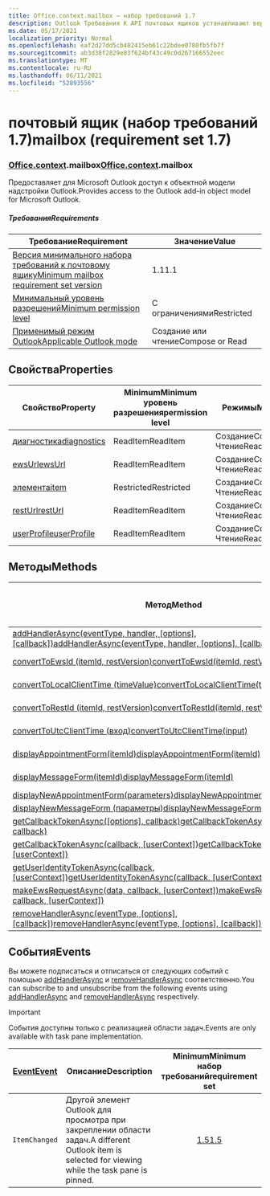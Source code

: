 ```yaml
---
title: Office.context.mailbox — набор требований 1.7
description: Outlook Требования К API почтовых ящиков устанавливают версию 1.7 объектной модели почтовых ящиков.
ms.date: 05/17/2021
localization_priority: Normal
ms.openlocfilehash: eaf2d27dd5cb482415eb61c22bdee0780fb5fb7f
ms.sourcegitcommit: ab3d38f2829e83f624bf43c49c0d267166552eec
ms.translationtype: MT
ms.contentlocale: ru-RU
ms.lasthandoff: 06/11/2021
ms.locfileid: "52893556"
---
```

# <a name="mailbox-requirement-set-17"></a><span data-ttu-id="69dd8-103">почтовый ящик (набор требований 1.7)</span><span class="sxs-lookup"><span data-stu-id="69dd8-103">mailbox (requirement set 1.7)</span></span>

### <a name="officecontextmailbox"></a><span data-ttu-id="69dd8-104">[Office](office.md)[.context](office.context.md).mailbox</span><span class="sxs-lookup"><span data-stu-id="69dd8-104">[Office](office.md)[.context](office.context.md).mailbox</span></span>

<span data-ttu-id="69dd8-105">Предоставляет для Microsoft Outlook доступ к объектной модели надстройки Outlook.</span><span class="sxs-lookup"><span data-stu-id="69dd8-105">Provides access to the Outlook add-in object model for Microsoft Outlook.</span></span>

##### <a name="requirements"></a><span data-ttu-id="69dd8-106">Требования</span><span class="sxs-lookup"><span data-stu-id="69dd8-106">Requirements</span></span>

|<span data-ttu-id="69dd8-107">Требование</span><span class="sxs-lookup"><span data-stu-id="69dd8-107">Requirement</span></span>| <span data-ttu-id="69dd8-108">Значение</span><span class="sxs-lookup"><span data-stu-id="69dd8-108">Value</span></span>|
|---|---|
|[<span data-ttu-id="69dd8-109">Версия минимального набора требований к почтовому ящику</span><span class="sxs-lookup"><span data-stu-id="69dd8-109">Minimum mailbox requirement set version</span></span>](../../requirement-sets/outlook-api-requirement-sets.md)| <span data-ttu-id="69dd8-110">1.1</span><span class="sxs-lookup"><span data-stu-id="69dd8-110">1.1</span></span>|
|[<span data-ttu-id="69dd8-111">Минимальный уровень разрешений</span><span class="sxs-lookup"><span data-stu-id="69dd8-111">Minimum permission level</span></span>](../../../outlook/understanding-outlook-add-in-permissions.md)| <span data-ttu-id="69dd8-112">С ограничениями</span><span class="sxs-lookup"><span data-stu-id="69dd8-112">Restricted</span></span>|
|[<span data-ttu-id="69dd8-113">Применимый режим Outlook</span><span class="sxs-lookup"><span data-stu-id="69dd8-113">Applicable Outlook mode</span></span>](../../../outlook/outlook-add-ins-overview.md#extension-points)| <span data-ttu-id="69dd8-114">Создание или чтение</span><span class="sxs-lookup"><span data-stu-id="69dd8-114">Compose or Read</span></span>|

## <a name="properties"></a><span data-ttu-id="69dd8-115">Свойства</span><span class="sxs-lookup"><span data-stu-id="69dd8-115">Properties</span></span>

| <span data-ttu-id="69dd8-116">Свойство</span><span class="sxs-lookup"><span data-stu-id="69dd8-116">Property</span></span> | <span data-ttu-id="69dd8-117">Minimum</span><span class="sxs-lookup"><span data-stu-id="69dd8-117">Minimum</span></span><br><span data-ttu-id="69dd8-118">уровень разрешения</span><span class="sxs-lookup"><span data-stu-id="69dd8-118">permission level</span></span> | <span data-ttu-id="69dd8-119">Режимы</span><span class="sxs-lookup"><span data-stu-id="69dd8-119">Modes</span></span> | <span data-ttu-id="69dd8-120">Тип возвращаемых данных</span><span class="sxs-lookup"><span data-stu-id="69dd8-120">Return type</span></span> | <span data-ttu-id="69dd8-121">Minimum</span><span class="sxs-lookup"><span data-stu-id="69dd8-121">Minimum</span></span><br><span data-ttu-id="69dd8-122">набор требований</span><span class="sxs-lookup"><span data-stu-id="69dd8-122">requirement set</span></span> |
|---|---|---|---|:---:|
| [<span data-ttu-id="69dd8-123">диагностика</span><span class="sxs-lookup"><span data-stu-id="69dd8-123">diagnostics</span></span>](/javascript/api/outlook/office.mailbox?view=outlook-js-1.7&preserve-view=true#diagnostics) | <span data-ttu-id="69dd8-124">ReadItem</span><span class="sxs-lookup"><span data-stu-id="69dd8-124">ReadItem</span></span> | <span data-ttu-id="69dd8-125">Создание</span><span class="sxs-lookup"><span data-stu-id="69dd8-125">Compose</span></span><br><span data-ttu-id="69dd8-126">Чтение</span><span class="sxs-lookup"><span data-stu-id="69dd8-126">Read</span></span> | [<span data-ttu-id="69dd8-127">Диагностика</span><span class="sxs-lookup"><span data-stu-id="69dd8-127">Diagnostics</span></span>](/javascript/api/outlook/office.diagnostics?view=outlook-js-1.7&preserve-view=true) | [<span data-ttu-id="69dd8-128">1.1</span><span class="sxs-lookup"><span data-stu-id="69dd8-128">1.1</span></span>](../requirement-set-1.1/outlook-requirement-set-1.1.md) |
| [<span data-ttu-id="69dd8-129">ewsUrl</span><span class="sxs-lookup"><span data-stu-id="69dd8-129">ewsUrl</span></span>](/javascript/api/outlook/office.mailbox?view=outlook-js-1.7&preserve-view=true#ewsurl) | <span data-ttu-id="69dd8-130">ReadItem</span><span class="sxs-lookup"><span data-stu-id="69dd8-130">ReadItem</span></span> | <span data-ttu-id="69dd8-131">Создание</span><span class="sxs-lookup"><span data-stu-id="69dd8-131">Compose</span></span><br><span data-ttu-id="69dd8-132">Чтение</span><span class="sxs-lookup"><span data-stu-id="69dd8-132">Read</span></span> | <span data-ttu-id="69dd8-133">String</span><span class="sxs-lookup"><span data-stu-id="69dd8-133">String</span></span> | [<span data-ttu-id="69dd8-134">1.1</span><span class="sxs-lookup"><span data-stu-id="69dd8-134">1.1</span></span>](../requirement-set-1.1/outlook-requirement-set-1.1.md) |
| [<span data-ttu-id="69dd8-135">элемента</span><span class="sxs-lookup"><span data-stu-id="69dd8-135">item</span></span>](office.context.mailbox.item.md) | <span data-ttu-id="69dd8-136">Restricted</span><span class="sxs-lookup"><span data-stu-id="69dd8-136">Restricted</span></span> | <span data-ttu-id="69dd8-137">Создание</span><span class="sxs-lookup"><span data-stu-id="69dd8-137">Compose</span></span><br><span data-ttu-id="69dd8-138">Чтение</span><span class="sxs-lookup"><span data-stu-id="69dd8-138">Read</span></span> | [<span data-ttu-id="69dd8-139">Элемент</span><span class="sxs-lookup"><span data-stu-id="69dd8-139">Item</span></span>](/javascript/api/outlook/office.item?view=outlook-js-1.7&preserve-view=true) | [<span data-ttu-id="69dd8-140">1.1</span><span class="sxs-lookup"><span data-stu-id="69dd8-140">1.1</span></span>](../requirement-set-1.1/outlook-requirement-set-1.1.md) |
| [<span data-ttu-id="69dd8-141">restUrl</span><span class="sxs-lookup"><span data-stu-id="69dd8-141">restUrl</span></span>](/javascript/api/outlook/office.mailbox?view=outlook-js-1.7&preserve-view=true#resturl) | <span data-ttu-id="69dd8-142">ReadItem</span><span class="sxs-lookup"><span data-stu-id="69dd8-142">ReadItem</span></span> | <span data-ttu-id="69dd8-143">Создание</span><span class="sxs-lookup"><span data-stu-id="69dd8-143">Compose</span></span><br><span data-ttu-id="69dd8-144">Чтение</span><span class="sxs-lookup"><span data-stu-id="69dd8-144">Read</span></span> | <span data-ttu-id="69dd8-145">String</span><span class="sxs-lookup"><span data-stu-id="69dd8-145">String</span></span> | [<span data-ttu-id="69dd8-146">1.5</span><span class="sxs-lookup"><span data-stu-id="69dd8-146">1.5</span></span>](../requirement-set-1.5/outlook-requirement-set-1.5.md) |
| [<span data-ttu-id="69dd8-147">userProfile</span><span class="sxs-lookup"><span data-stu-id="69dd8-147">userProfile</span></span>](/javascript/api/outlook/office.mailbox?view=outlook-js-1.7&preserve-view=true#userprofile) | <span data-ttu-id="69dd8-148">ReadItem</span><span class="sxs-lookup"><span data-stu-id="69dd8-148">ReadItem</span></span> | <span data-ttu-id="69dd8-149">Создание</span><span class="sxs-lookup"><span data-stu-id="69dd8-149">Compose</span></span><br><span data-ttu-id="69dd8-150">Чтение</span><span class="sxs-lookup"><span data-stu-id="69dd8-150">Read</span></span> | [<span data-ttu-id="69dd8-151">UserProfile</span><span class="sxs-lookup"><span data-stu-id="69dd8-151">UserProfile</span></span>](/javascript/api/outlook/office.userprofile?view=outlook-js-1.7&preserve-view=true) | [<span data-ttu-id="69dd8-152">1.1</span><span class="sxs-lookup"><span data-stu-id="69dd8-152">1.1</span></span>](../requirement-set-1.1/outlook-requirement-set-1.1.md) |

## <a name="methods"></a><span data-ttu-id="69dd8-153">Методы</span><span class="sxs-lookup"><span data-stu-id="69dd8-153">Methods</span></span>

| <span data-ttu-id="69dd8-154">Метод</span><span class="sxs-lookup"><span data-stu-id="69dd8-154">Method</span></span> | <span data-ttu-id="69dd8-155">Minimum</span><span class="sxs-lookup"><span data-stu-id="69dd8-155">Minimum</span></span><br><span data-ttu-id="69dd8-156">уровень разрешения</span><span class="sxs-lookup"><span data-stu-id="69dd8-156">permission level</span></span> | <span data-ttu-id="69dd8-157">Режимы</span><span class="sxs-lookup"><span data-stu-id="69dd8-157">Modes</span></span> | <span data-ttu-id="69dd8-158">Minimum</span><span class="sxs-lookup"><span data-stu-id="69dd8-158">Minimum</span></span><br><span data-ttu-id="69dd8-159">набор требований</span><span class="sxs-lookup"><span data-stu-id="69dd8-159">requirement set</span></span> |
|---|---|---|:---:|
| <span data-ttu-id="69dd8-160">[addHandlerAsync(eventType, handler, [options], [callback])](/javascript/api/outlook/office.mailbox?view=outlook-js-1.7&preserve-view=true#addhandlerasync-eventtype--handler--options--callback-)</span><span class="sxs-lookup"><span data-stu-id="69dd8-160">[addHandlerAsync(eventType, handler, [options], [callback])](/javascript/api/outlook/office.mailbox?view=outlook-js-1.7&preserve-view=true#addhandlerasync-eventtype--handler--options--callback-)</span></span> | <span data-ttu-id="69dd8-161">ReadItem</span><span class="sxs-lookup"><span data-stu-id="69dd8-161">ReadItem</span></span> | <span data-ttu-id="69dd8-162">Создание</span><span class="sxs-lookup"><span data-stu-id="69dd8-162">Compose</span></span><br><span data-ttu-id="69dd8-163">Чтение</span><span class="sxs-lookup"><span data-stu-id="69dd8-163">Read</span></span> | [<span data-ttu-id="69dd8-164">1.5</span><span class="sxs-lookup"><span data-stu-id="69dd8-164">1.5</span></span>](../requirement-set-1.5/outlook-requirement-set-1.5.md) |
| [<span data-ttu-id="69dd8-165">convertToEwsId (itemId, restVersion)</span><span class="sxs-lookup"><span data-stu-id="69dd8-165">convertToEwsId(itemId, restVersion)</span></span>](/javascript/api/outlook/office.mailbox?view=outlook-js-1.7&preserve-view=true#converttoewsid-itemid--restversion-) | <span data-ttu-id="69dd8-166">Restricted</span><span class="sxs-lookup"><span data-stu-id="69dd8-166">Restricted</span></span> | <span data-ttu-id="69dd8-167">Создание</span><span class="sxs-lookup"><span data-stu-id="69dd8-167">Compose</span></span><br><span data-ttu-id="69dd8-168">Чтение</span><span class="sxs-lookup"><span data-stu-id="69dd8-168">Read</span></span> | [<span data-ttu-id="69dd8-169">1.3</span><span class="sxs-lookup"><span data-stu-id="69dd8-169">1.3</span></span>](../requirement-set-1.3/outlook-requirement-set-1.3.md) |
| [<span data-ttu-id="69dd8-170">convertToLocalClientTime (timeValue)</span><span class="sxs-lookup"><span data-stu-id="69dd8-170">convertToLocalClientTime(timeValue)</span></span>](/javascript/api/outlook/office.mailbox?view=outlook-js-1.7&preserve-view=true#converttolocalclienttime-timevalue-) | <span data-ttu-id="69dd8-171">ReadItem</span><span class="sxs-lookup"><span data-stu-id="69dd8-171">ReadItem</span></span> | <span data-ttu-id="69dd8-172">Создание</span><span class="sxs-lookup"><span data-stu-id="69dd8-172">Compose</span></span><br><span data-ttu-id="69dd8-173">Чтение</span><span class="sxs-lookup"><span data-stu-id="69dd8-173">Read</span></span> | [<span data-ttu-id="69dd8-174">1.1</span><span class="sxs-lookup"><span data-stu-id="69dd8-174">1.1</span></span>](../requirement-set-1.1/outlook-requirement-set-1.1.md) |
| [<span data-ttu-id="69dd8-175">convertToRestId (itemId, restVersion)</span><span class="sxs-lookup"><span data-stu-id="69dd8-175">convertToRestId(itemId, restVersion)</span></span>](/javascript/api/outlook/office.mailbox?view=outlook-js-1.7&preserve-view=true#converttorestid-itemid--restversion-) | <span data-ttu-id="69dd8-176">Restricted</span><span class="sxs-lookup"><span data-stu-id="69dd8-176">Restricted</span></span> | <span data-ttu-id="69dd8-177">Создание</span><span class="sxs-lookup"><span data-stu-id="69dd8-177">Compose</span></span><br><span data-ttu-id="69dd8-178">Чтение</span><span class="sxs-lookup"><span data-stu-id="69dd8-178">Read</span></span> | [<span data-ttu-id="69dd8-179">1.3</span><span class="sxs-lookup"><span data-stu-id="69dd8-179">1.3</span></span>](../requirement-set-1.3/outlook-requirement-set-1.3.md) |
| [<span data-ttu-id="69dd8-180">convertToUtcClientTime (вход)</span><span class="sxs-lookup"><span data-stu-id="69dd8-180">convertToUtcClientTime(input)</span></span>](/javascript/api/outlook/office.mailbox?view=outlook-js-1.7&preserve-view=true#converttoutcclienttime-input-) | <span data-ttu-id="69dd8-181">ReadItem</span><span class="sxs-lookup"><span data-stu-id="69dd8-181">ReadItem</span></span> | <span data-ttu-id="69dd8-182">Создание</span><span class="sxs-lookup"><span data-stu-id="69dd8-182">Compose</span></span><br><span data-ttu-id="69dd8-183">Чтение</span><span class="sxs-lookup"><span data-stu-id="69dd8-183">Read</span></span> | [<span data-ttu-id="69dd8-184">1.1</span><span class="sxs-lookup"><span data-stu-id="69dd8-184">1.1</span></span>](../requirement-set-1.1/outlook-requirement-set-1.1.md) |
| [<span data-ttu-id="69dd8-185">displayAppointmentForm(itemId)</span><span class="sxs-lookup"><span data-stu-id="69dd8-185">displayAppointmentForm(itemId)</span></span>](/javascript/api/outlook/office.mailbox?view=outlook-js-1.7&preserve-view=true#displayappointmentform-itemid-) | <span data-ttu-id="69dd8-186">ReadItem</span><span class="sxs-lookup"><span data-stu-id="69dd8-186">ReadItem</span></span> | <span data-ttu-id="69dd8-187">Создание</span><span class="sxs-lookup"><span data-stu-id="69dd8-187">Compose</span></span><br><span data-ttu-id="69dd8-188">Чтение</span><span class="sxs-lookup"><span data-stu-id="69dd8-188">Read</span></span> | [<span data-ttu-id="69dd8-189">1.1</span><span class="sxs-lookup"><span data-stu-id="69dd8-189">1.1</span></span>](../requirement-set-1.1/outlook-requirement-set-1.1.md) |
| [<span data-ttu-id="69dd8-190">displayMessageForm(itemId)</span><span class="sxs-lookup"><span data-stu-id="69dd8-190">displayMessageForm(itemId)</span></span>](/javascript/api/outlook/office.mailbox?view=outlook-js-1.7&preserve-view=true#displaymessageform-itemid-) | <span data-ttu-id="69dd8-191">ReadItem</span><span class="sxs-lookup"><span data-stu-id="69dd8-191">ReadItem</span></span> | <span data-ttu-id="69dd8-192">Создание</span><span class="sxs-lookup"><span data-stu-id="69dd8-192">Compose</span></span><br><span data-ttu-id="69dd8-193">Чтение</span><span class="sxs-lookup"><span data-stu-id="69dd8-193">Read</span></span> | [<span data-ttu-id="69dd8-194">1.1</span><span class="sxs-lookup"><span data-stu-id="69dd8-194">1.1</span></span>](../requirement-set-1.1/outlook-requirement-set-1.1.md) |
| [<span data-ttu-id="69dd8-195">displayNewAppointmentForm(parameters)</span><span class="sxs-lookup"><span data-stu-id="69dd8-195">displayNewAppointmentForm(parameters)</span></span>](/javascript/api/outlook/office.mailbox?view=outlook-js-1.7&preserve-view=true#displaynewappointmentform-parameters-) | <span data-ttu-id="69dd8-196">ReadItem</span><span class="sxs-lookup"><span data-stu-id="69dd8-196">ReadItem</span></span> | <span data-ttu-id="69dd8-197">Чтение</span><span class="sxs-lookup"><span data-stu-id="69dd8-197">Read</span></span> | [<span data-ttu-id="69dd8-198">1.1</span><span class="sxs-lookup"><span data-stu-id="69dd8-198">1.1</span></span>](../requirement-set-1.1/outlook-requirement-set-1.1.md) |
| [<span data-ttu-id="69dd8-199">displayNewMessageForm (параметры)</span><span class="sxs-lookup"><span data-stu-id="69dd8-199">displayNewMessageForm(parameters)</span></span>](/javascript/api/outlook/office.mailbox?view=outlook-js-1.7&preserve-view=true#displaynewmessageform-parameters-) | <span data-ttu-id="69dd8-200">ReadItem</span><span class="sxs-lookup"><span data-stu-id="69dd8-200">ReadItem</span></span> | <span data-ttu-id="69dd8-201">Чтение</span><span class="sxs-lookup"><span data-stu-id="69dd8-201">Read</span></span> | [<span data-ttu-id="69dd8-202">1.6</span><span class="sxs-lookup"><span data-stu-id="69dd8-202">1.6</span></span>](../requirement-set-1.6/outlook-requirement-set-1.6.md) |
| <span data-ttu-id="69dd8-203">[getCallbackTokenAsync([options], callback)](/javascript/api/outlook/office.mailbox?view=outlook-js-1.7&preserve-view=true#getcallbacktokenasync-options--callback-)</span><span class="sxs-lookup"><span data-stu-id="69dd8-203">[getCallbackTokenAsync([options], callback)](/javascript/api/outlook/office.mailbox?view=outlook-js-1.7&preserve-view=true#getcallbacktokenasync-options--callback-)</span></span> | <span data-ttu-id="69dd8-204">ReadItem</span><span class="sxs-lookup"><span data-stu-id="69dd8-204">ReadItem</span></span> | <span data-ttu-id="69dd8-205">Создание</span><span class="sxs-lookup"><span data-stu-id="69dd8-205">Compose</span></span><br><span data-ttu-id="69dd8-206">Чтение</span><span class="sxs-lookup"><span data-stu-id="69dd8-206">Read</span></span> | [<span data-ttu-id="69dd8-207">1.5</span><span class="sxs-lookup"><span data-stu-id="69dd8-207">1.5</span></span>](../requirement-set-1.5/outlook-requirement-set-1.5.md) |
| <span data-ttu-id="69dd8-208">[getCallbackTokenAsync(callback, [userContext])](/javascript/api/outlook/office.mailbox?view=outlook-js-1.7&preserve-view=true#getcallbacktokenasync-callback--usercontext-)</span><span class="sxs-lookup"><span data-stu-id="69dd8-208">[getCallbackTokenAsync(callback, [userContext])](/javascript/api/outlook/office.mailbox?view=outlook-js-1.7&preserve-view=true#getcallbacktokenasync-callback--usercontext-)</span></span> | <span data-ttu-id="69dd8-209">ReadItem</span><span class="sxs-lookup"><span data-stu-id="69dd8-209">ReadItem</span></span> | <span data-ttu-id="69dd8-210">Создание</span><span class="sxs-lookup"><span data-stu-id="69dd8-210">Compose</span></span><br><span data-ttu-id="69dd8-211">Чтение</span><span class="sxs-lookup"><span data-stu-id="69dd8-211">Read</span></span> | [<span data-ttu-id="69dd8-212">1.3</span><span class="sxs-lookup"><span data-stu-id="69dd8-212">1.3</span></span>](../requirement-set-1.3/outlook-requirement-set-1.3.md)<br>[<span data-ttu-id="69dd8-213">1.1</span><span class="sxs-lookup"><span data-stu-id="69dd8-213">1.1</span></span>](../requirement-set-1.1/outlook-requirement-set-1.1.md) |
| <span data-ttu-id="69dd8-214">[getUserIdentityTokenAsync(callback, [userContext])](/javascript/api/outlook/office.mailbox?view=outlook-js-1.7&preserve-view=true#getuseridentitytokenasync-callback--usercontext-)</span><span class="sxs-lookup"><span data-stu-id="69dd8-214">[getUserIdentityTokenAsync(callback, [userContext])](/javascript/api/outlook/office.mailbox?view=outlook-js-1.7&preserve-view=true#getuseridentitytokenasync-callback--usercontext-)</span></span> | <span data-ttu-id="69dd8-215">ReadItem</span><span class="sxs-lookup"><span data-stu-id="69dd8-215">ReadItem</span></span> | <span data-ttu-id="69dd8-216">Создание</span><span class="sxs-lookup"><span data-stu-id="69dd8-216">Compose</span></span><br><span data-ttu-id="69dd8-217">Чтение</span><span class="sxs-lookup"><span data-stu-id="69dd8-217">Read</span></span> | [<span data-ttu-id="69dd8-218">1.1</span><span class="sxs-lookup"><span data-stu-id="69dd8-218">1.1</span></span>](../requirement-set-1.1/outlook-requirement-set-1.1.md) |
| <span data-ttu-id="69dd8-219">[makeEwsRequestAsync(data, callback, [userContext])](/javascript/api/outlook/office.mailbox?view=outlook-js-1.7&preserve-view=true#makeewsrequestasync-data--callback--usercontext-)</span><span class="sxs-lookup"><span data-stu-id="69dd8-219">[makeEwsRequestAsync(data, callback, [userContext])](/javascript/api/outlook/office.mailbox?view=outlook-js-1.7&preserve-view=true#makeewsrequestasync-data--callback--usercontext-)</span></span> | <span data-ttu-id="69dd8-220">ReadWriteMailbox</span><span class="sxs-lookup"><span data-stu-id="69dd8-220">ReadWriteMailbox</span></span> | <span data-ttu-id="69dd8-221">Создание</span><span class="sxs-lookup"><span data-stu-id="69dd8-221">Compose</span></span><br><span data-ttu-id="69dd8-222">Чтение</span><span class="sxs-lookup"><span data-stu-id="69dd8-222">Read</span></span> | [<span data-ttu-id="69dd8-223">1.1</span><span class="sxs-lookup"><span data-stu-id="69dd8-223">1.1</span></span>](../requirement-set-1.1/outlook-requirement-set-1.1.md) |
| <span data-ttu-id="69dd8-224">[removeHandlerAsync(eventType, [options], [callback])](/javascript/api/outlook/office.mailbox?view=outlook-js-1.7&preserve-view=true#removehandlerasync-eventtype--options--callback-)</span><span class="sxs-lookup"><span data-stu-id="69dd8-224">[removeHandlerAsync(eventType, [options], [callback])](/javascript/api/outlook/office.mailbox?view=outlook-js-1.7&preserve-view=true#removehandlerasync-eventtype--options--callback-)</span></span> | <span data-ttu-id="69dd8-225">ReadItem</span><span class="sxs-lookup"><span data-stu-id="69dd8-225">ReadItem</span></span> | <span data-ttu-id="69dd8-226">Создание</span><span class="sxs-lookup"><span data-stu-id="69dd8-226">Compose</span></span><br><span data-ttu-id="69dd8-227">Чтение</span><span class="sxs-lookup"><span data-stu-id="69dd8-227">Read</span></span> | [<span data-ttu-id="69dd8-228">1.5</span><span class="sxs-lookup"><span data-stu-id="69dd8-228">1.5</span></span>](../requirement-set-1.5/outlook-requirement-set-1.5.md) |

## <a name="events"></a><span data-ttu-id="69dd8-229">События</span><span class="sxs-lookup"><span data-stu-id="69dd8-229">Events</span></span>

<span data-ttu-id="69dd8-230">Вы можете подписаться и отписаться от следующих событий с помощью [addHandlerAsync](/javascript/api/outlook/office.mailbox?view=outlook-js-1.7&preserve-view=true#addhandlerasync-eventtype--handler--options--callback-) и [removeHandlerAsync](/javascript/api/outlook/office.mailbox?view=outlook-js-1.7&preserve-view=true#removehandlerasync-eventtype--options--callback-) соответственно.</span><span class="sxs-lookup"><span data-stu-id="69dd8-230">You can subscribe to and unsubscribe from the following events using [addHandlerAsync](/javascript/api/outlook/office.mailbox?view=outlook-js-1.7&preserve-view=true#addhandlerasync-eventtype--handler--options--callback-) and [removeHandlerAsync](/javascript/api/outlook/office.mailbox?view=outlook-js-1.7&preserve-view=true#removehandlerasync-eventtype--options--callback-) respectively.</span></span>

> [!IMPORTANT]
> <span data-ttu-id="69dd8-231">События доступны только с реализацией области задач.</span><span class="sxs-lookup"><span data-stu-id="69dd8-231">Events are only available with task pane implementation.</span></span>

| [<span data-ttu-id="69dd8-232">Event</span><span class="sxs-lookup"><span data-stu-id="69dd8-232">Event</span></span>](/javascript/api/office/office.eventtype) | <span data-ttu-id="69dd8-233">Описание</span><span class="sxs-lookup"><span data-stu-id="69dd8-233">Description</span></span> | <span data-ttu-id="69dd8-234">Minimum</span><span class="sxs-lookup"><span data-stu-id="69dd8-234">Minimum</span></span><br><span data-ttu-id="69dd8-235">набор требований</span><span class="sxs-lookup"><span data-stu-id="69dd8-235">requirement set</span></span> |
|---|---|:---:|
|`ItemChanged`| <span data-ttu-id="69dd8-236">Другой элемент Outlook для просмотра при закреплении области задач.</span><span class="sxs-lookup"><span data-stu-id="69dd8-236">A different Outlook item is selected for viewing while the task pane is pinned.</span></span> | [<span data-ttu-id="69dd8-237">1.5</span><span class="sxs-lookup"><span data-stu-id="69dd8-237">1.5</span></span>](../requirement-set-1.5/outlook-requirement-set-1.5.md) |
